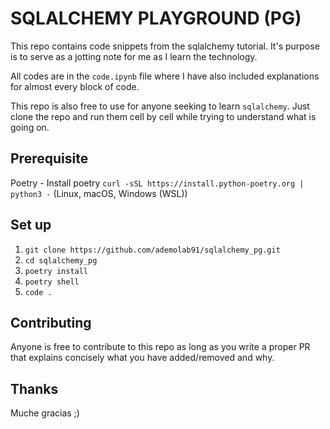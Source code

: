 # SQLALCHEMY PLAYGROUND (PG)

This repo contains code snippets from the sqlalchemy tutorial. It's purpose is to serve as a jotting note for me as I learn the technology.

All codes are in the `code.ipynb` file where I have also included explanations for almost every block of code.

This repo is also free to use for anyone seeking to learn `sqlalchemy`. Just clone the repo and run them cell by cell while trying to understand what is going on.

## Prerequisite

Poetry - Install poetry `curl -sSL https://install.python-poetry.org | python3 -` (Linux, macOS, Windows (WSL))

## Set up

1. `git clone https://github.com/ademolab91/sqlalchemy_pg.git`
2. `cd sqlalchemy_pg`
3. `poetry install`
4. `poetry shell`
5. `code .`

## Contributing

Anyone is free to contribute to this repo as long as you write a proper PR that explains concisely what you have added/removed and why.

## Thanks

Muche gracias ;)

